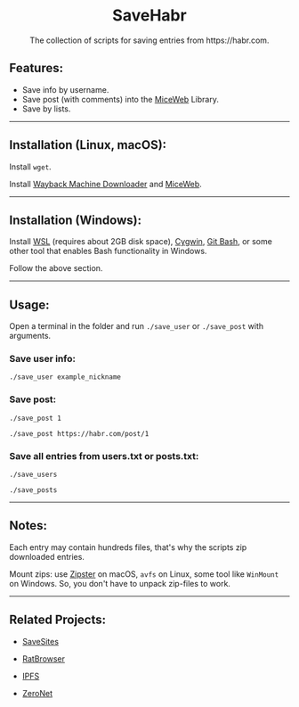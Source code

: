 <h1 align="center">SaveHabr</h1>

<p align="center">The collection of scripts for saving entries from https://habr.com.</p>

## Features:

- Save info by username.
- Save post (with comments) into the [MiceWeb](https://github.com/Robotizing/MiceWeb) Library.
- Save by lists.

---

## Installation (Linux, macOS):

Install `wget`.

Install [Wayback Machine Downloader](https://github.com/ShiftaDeband/wayback-machine-downloader) and [MiceWeb](https://github.com/Robotizing/MiceWeb).

---

## Installation (Windows):

Install [WSL](https://docs.microsoft.com/en-us/windows/wsl/install-win10) (requires about 2GB disk space), [Cygwin](https://www.cygwin.com/), [Git Bash](http://git-scm.com), or some other tool that enables Bash functionality in Windows.

Follow the above section.

---

## Usage:

Open a terminal in the folder and run `./save_user` or `./save_post` with arguments.

### Save user info:
`./save_user example_nickname`

### Save post:
`./save_post 1`

`./save_post https://habr.com/post/1`

### Save all entries from users.txt or posts.txt:
`./save_users`

`./save_posts`

---

## Notes:

Each entry may contain hundreds files, that's why the scripts zip downloaded entries.

Mount zips: use [Zipster](https://ipfs.io/ipfs/QmUBbaw45ebpNB8oTPd5jR8n6v8oGJ9UMKMmnWYmX4Sk8Z) on macOS, `avfs` on Linux, some tool like `WinMount` on Windows. So, you don't have to unpack zip-files to work.

---

## Related Projects:

- [SaveSites](https://github.com/defder-su/SaveSites)

- [RatBrowser](http://ratbrowser.com)

- [IPFS](https://ipfs.io)

- [ZeroNet](https://zeronet.dev)

